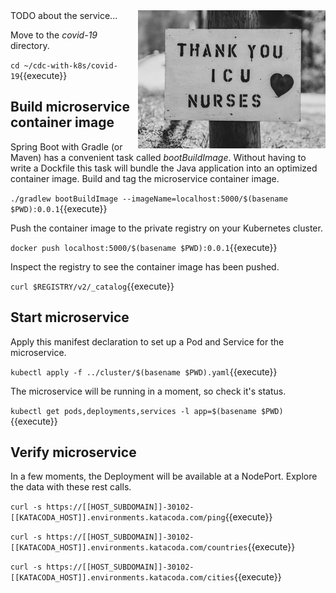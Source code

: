 <img align="right" src="./assets/nicholas-bartos-CzZcuJABONQ-unsplash.jpg" width="300">
TODO about the service...


Move to the _covid-19_ directory.

`cd ~/cdc-with-k8s/covid-19`{{execute}}

## Build microservice container image

Spring Boot with Gradle (or Maven) has a convenient task called _bootBuildImage_. Without having to write a Dockfile this task will bundle the Java application into an optimized container image. Build and tag the  microservice container image.

`./gradlew bootBuildImage --imageName=localhost:5000/$(basename $PWD):0.0.1`{{execute}}

Push the container image to the private registry on your Kubernetes cluster.

`docker push localhost:5000/$(basename $PWD):0.0.1`{{execute}}

Inspect the registry to see the container image has been pushed.

`curl $REGISTRY/v2/_catalog`{{execute}}

## Start microservice

Apply this manifest declaration to set up a Pod and Service for the microservice.

`kubectl apply -f ../cluster/$(basename $PWD).yaml`{{execute}}

The microservice will be running in a moment, so check it's status.

`kubectl get pods,deployments,services -l app=$(basename $PWD)`{{execute}}

## Verify microservice

In a few moments, the Deployment will be available at a NodePort. Explore the data with these rest calls.

`curl -s https://[[HOST_SUBDOMAIN]]-30102-[[KATACODA_HOST]].environments.katacoda.com/ping`{{execute}}

`curl -s https://[[HOST_SUBDOMAIN]]-30102-[[KATACODA_HOST]].environments.katacoda.com/countries`{{execute}}

`curl -s https://[[HOST_SUBDOMAIN]]-30102-[[KATACODA_HOST]].environments.katacoda.com/cities`{{execute}}
